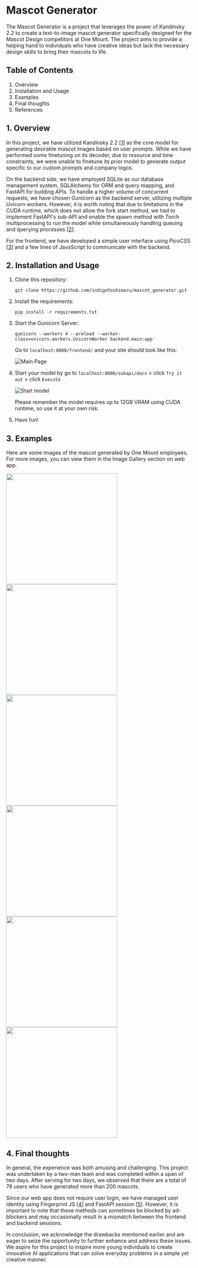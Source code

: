 # Mascot Generator

The Mascot Generator is a project that leverages the power of Kandinsky 2.2 to create a text-to-image mascot generator specifically designed for the Mascot Design competitors at One Mount. The project aims to provide a helping hand to individuals who have creative ideas but lack the necessary design skills to bring their mascots to life.

## Table of Contents
1. Overview 
2. Installation and Usage
3. Examples
4. Final thoughts
5. References 

## 1. Overview 

In this project, we have utilized Kandinsky 2.2 [[1]] as the core model for generating desirable mascot images based on user prompts. While we have performed some finetuning on its decoder, due to resource and time constraints, we were unable to finetune its prior model to generate output specific to our custom prompts and company logos.

On the backend side, we have employed SQLite as our database management system, SQLAlchemy for ORM and query mapping, and FastAPI for building APIs. To handle a higher volume of concurrent requests, we have chosen Gunicorn as the backend server, utilizing multiple Uvicorn workers. However, it is worth noting that due to limitations in the CUDA runtime, which does not allow the fork start method, we had to implement FastAPI's sub-API and enable the spawn method with Torch multiprocessing to run the model while simultaneously handling queuing and querying processes [[2]].

For the frontend, we have developed a simple user interface using PicoCSS [[3]] and a few lines of JavaScript to communicate with the backend.


## 2. Installation and Usage 
1. Clone this repository: 

    ```git clone https://github.com/indigoYoshimaru/mascot_generator.git```
2. Install the requirements: 
    
    ```pip install -r requirements.txt```
3. Start the Gunicorn Server: 

    ```gunicorn --workers 4 --preload --worker-class=uvicorn.workers.UvicornWorker backend.main:app```
    
    Go to `localhost:8000/frontend/` and your site should look like this: 

    ![Main Page](mainpage.png)
4. Start your model by go to `localhost:8000/subapi/docs` > click `Try it out` > click `Execute`

    ![Start model](runmodel.png)

    Please remember the model requires up to 12GB VRAM using CUDA runtime, so use it at your own risk. 
5. Have fun!

## 3. Examples
Here are some images of the mascot generated by One Mount employees. For more images, you can view them in the Image Gallery section on web app.


<img src="frontend/images/0df39cc6e5cfc5f91d63bc42412babd3/1699934262.png" width="300"/><img src="frontend/images/3f82228bccf33a1885ff193869f8ac03/1699938224.png" 
width="300"/>
<img src="frontend/images/cead39b4085c8ac95f0ef5752416686c/1700041262.png" width="300"/><img src="frontend/images/ebcac01bf7081853ce4700ff6f8d1d82/1700020086.png" width="300"/>
<img src="frontend/images/6830723d8da39725b7342a46d9634ffd/1699950072.png" width="300"/><img src="frontend/images/2934bfe17c67e62413fc6bfedafbb72b/1699947132.png" width="300"/>

## 4. Final thoughts 

In general, the experience was both amusing and challenging. This project was undertaken by a two-man team and was completed within a span of two days. After serving for two days, we observed that there are a total of 78 users who have generated more than 200 mascots.

Since our web app does not require user login, we have managed user identity using Fingerprint JS [[4]] and FastAPI session [[5]]. However, it is important to note that these methods can sometimes be blocked by ad-blockers and may occasionally result in a mismatch between the frontend and backend sessions.

In conclusion, we acknowledge the drawbacks mentioned earlier and are eager to seize the opportunity to further enhance and address these issues. We aspire for this project to inspire more young individuals to create innovative AI applications that can solve everyday problems in a simple yet creative manner.

 
[1]: https://huggingface.co/docs/diffusers/api/pipelines/kandinsky_v22
[2]: https://pytorch.org/docs/stable/notes/multiprocessing.html#cuda-in-multiprocessing 
[3]: https://picocss.com/
[4]: https://github.com/fingerprintjs/fingerprintjs.git
[5]: https://jordanisaacs.github.io/fastapi-sessions/guide/getting_started/

